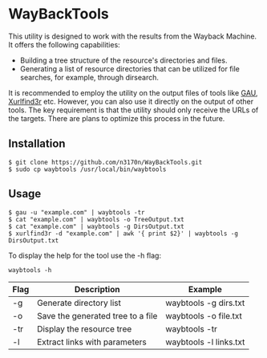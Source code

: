 # WayBackTools

This utility is designed to work with the results from the Wayback Machine. It offers the following capabilities:
- Building a tree structure of the resource's directories and files.
- Generating a list of resource directories that can be utilized for file searches, for example, through dirsearch.

It is recommended to employ the utility on the output files of tools like [GAU](https://github.com/lc/gau#from-source), [Xurlfind3r](https://github.com/hueristiq/xurlfind3r) etc. 
However, you can also use it directly on the output of other tools. The key requirement is that the utility should only receive the URLs of the targets. There are plans to optimize this process in the future.

## Installation

```
$ git clone https://github.com/n3170n/WayBackTools.git
$ sudo cp waybtools /usr/local/bin/waybtools
```

## Usage
```
$ gau -u "example.com" | waybtools -tr
$ cat "example.com" | waybtools -o TreeOutput.txt
$ cat "example.com" | waybtools -g DirsOutput.txt
$ xurlfind3r -d "example.com" | awk '{ print $2}' | waybtools -g DirsOutput.txt
```
To display the help for the tool use the -h flag:
```
waybtools -h
```

|Flag|Description|Example| 
|----|----|----|
| -g  | Generate  directory list | waybtools -g dirs.txt    |
| -o  | Save the generated tree to a file | waybtools -o file.txt |
| -tr | Display the resource tree | waybtools -tr               |
| -l  | Extract links with parameters | waybtools -l links.txt | 
